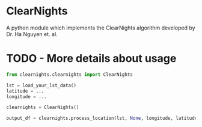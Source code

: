 # ClearNights

A python module which implements the ClearNights algorithm developed by Dr. Ha Nguyen et. al.

# TODO - More details about usage

```python
from clearnights.clearnights import ClearNights

lst = load_your_lst_data()
latitude = ...
longitude = ...

clearnights = ClearNights()

output_df = clearnights.process_location(lst, None, longitude, latitude)
```
